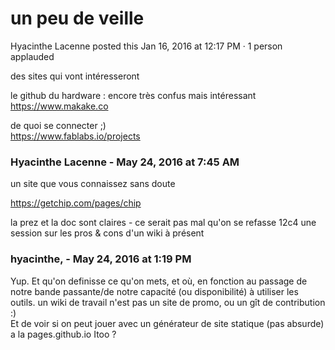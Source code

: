 #  un peu de veille

Hyacinthe Lacenne posted this Jan 16, 2016 at 12:17 PM · 1 person applauded

des sites qui vont intéresseront  
  
le github du hardware : encore très confus mais intéressant  
<https://www.makake.co>  
  
de quoi se connecter ;)  
<https://www.fablabs.io/projects>

### **Hyacinthe Lacenne** - May 24, 2016 at 7:45 AM

un site que vous connaissez sans doute  
  
<https://getchip.com/pages/chip>  
  
la prez et la doc sont claires - ce serait pas mal qu'on se refasse 12c4 une
session sur les pros &amp; cons d'un wiki à présent

### **hyacinthe,** - May 24, 2016 at 1:19 PM

Yup. Et qu'on definisse ce qu'on mets, et où, en fonction au passage de notre
bande passante/de notre capacité (ou disponibilité) à utiliser les outils. un
wiki de travail n'est pas un site de promo, ou un gît de contribution :)  
Et de voir si on peut jouer avec un générateur de site statique (pas absurde)
a la pages.github.io Itoo ?

